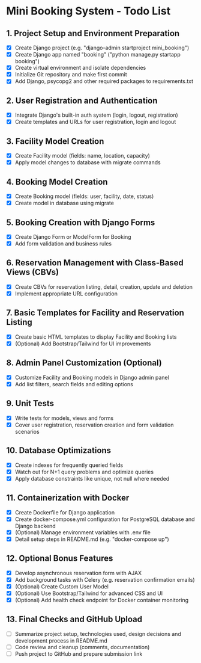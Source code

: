 # Mini Booking System - Todo List

## 1. Project Setup and Environment Preparation
- [x] Create Django project (e.g. "django-admin startproject mini_booking")
- [x] Create Django app named "booking" ("python manage.py startapp booking")
- [x] Create virtual environment and isolate dependencies
- [x] Initialize Git repository and make first commit
- [x] Add Django, psycopg2 and other required packages to requirements.txt

## 2. User Registration and Authentication
- [x] Integrate Django's built-in auth system (login, logout, registration)
- [x] Create templates and URLs for user registration, login and logout

## 3. Facility Model Creation
- [x] Create Facility model (fields: name, location, capacity)
- [x] Apply model changes to database with migrate commands

## 4. Booking Model Creation
- [x] Create Booking model (fields: user, facility, date, status)
- [x] Create model in database using migrate

## 5. Booking Creation with Django Forms
- [x] Create Django Form or ModelForm for Booking
- [x] Add form validation and business rules

## 6. Reservation Management with Class-Based Views (CBVs)
- [x] Create CBVs for reservation listing, detail, creation, update and deletion
- [x] Implement appropriate URL configuration

## 7. Basic Templates for Facility and Reservation Listing
- [x] Create basic HTML templates to display Facility and Booking lists
- [x] (Optional) Add Bootstrap/Tailwind for UI improvements

## 8. Admin Panel Customization (Optional)
- [x] Customize Facility and Booking models in Django admin panel
- [x] Add list filters, search fields and editing options

## 9. Unit Tests
- [x] Write tests for models, views and forms
- [x] Cover user registration, reservation creation and form validation scenarios

## 10. Database Optimizations
- [x] Create indexes for frequently queried fields
- [x] Watch out for N+1 query problems and optimize queries
- [x] Apply database constraints like unique, not null where needed

## 11. Containerization with Docker
- [x] Create Dockerfile for Django application
- [x] Create docker-compose.yml configuration for PostgreSQL database and Django backend
- [x] (Optional) Manage environment variables with .env file
- [x] Detail setup steps in README.md (e.g. "docker-compose up")

## 12. Optional Bonus Features
- [x] Develop asynchronous reservation form with AJAX
- [x] Add background tasks with Celery (e.g. reservation confirmation emails)
- [x] (Optional) Create Custom User Model
- [x] (Optional) Use Bootstrap/Tailwind for advanced CSS and UI
- [x] (Optional) Add health check endpoint for Docker container monitoring

## 13. Final Checks and GitHub Upload
- [ ] Summarize project setup, technologies used, design decisions and development process in README.md
- [ ] Code review and cleanup (comments, documentation)
- [ ] Push project to GitHub and prepare submission link 